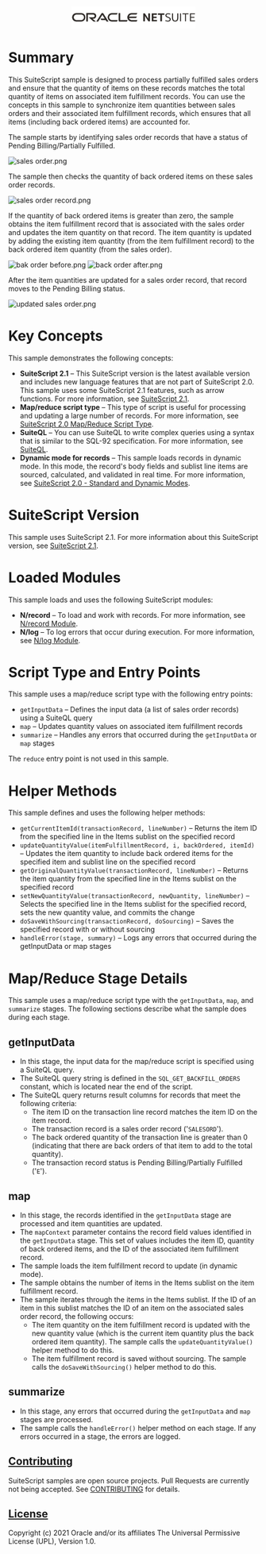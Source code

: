 <p align="center"><a href="#"><img width="250" src="assets/oracle_netsuite_logo.png"></a></p>

# Summary
This SuiteScript sample is designed to process partially fulfilled sales orders and ensure that the quantity of items on these records matches the total quantity of items on associated item fulfillment records. You can use the concepts in this sample to synchronize item quantities between sales orders and their associated item fulfillment records, which ensures that all items (including back ordered items) are accounted for.

The sample starts by identifying sales order records that have a status of Pending Billing/Partially Fulfilled.

<img alt="sales order.png" class="js-lazy-loaded qa-js-lazy-loaded" src="https://gitpub.eng.netsuite.com/platform-suitescript/code-samples/-/raw/patch-1/assets/sales%20order.png" loading="lazy">

The sample then checks the quantity of back ordered items on these sales order records.

<img alt="sales order record.png" class="js-lazy-loaded qa-js-lazy-loaded" src="https://gitpub.eng.netsuite.com/platform-suitescript/code-samples/-/raw/patch-1/assets/sales%20order%20record.png" loading="lazy">

If the quantity of back ordered items is greater than zero, the sample obtains the item fulfillment record that is associated with the sales order and updates the item quantity on that record. The item quantity is updated by adding the existing item quantity (from the item fulfillment record) to the back ordered item quantity (from the sales order).

<img alt="bak order before.png" class="js-lazy-loaded qa-js-lazy-loaded" src="https://gitpub.eng.netsuite.com/platform-suitescript/code-samples/-/raw/patch-1/assets/bak%20order%20before.png" loading="lazy">

<img alt="back order after.png" class="js-lazy-loaded qa-js-lazy-loaded" src="https://gitpub.eng.netsuite.com/platform-suitescript/code-samples/-/raw/patch-1/assets/back%20order%20after.png" loading="lazy">

After the item quantities are updated for a sales order record, that record moves to the Pending Billing status.

<img alt="updated sales order.png" class="js-lazy-loaded qa-js-lazy-loaded" src="https://gitpub.eng.netsuite.com/platform-suitescript/code-samples/-/raw/patch-1/assets/updated%20sales%20order.png" loading="lazy">

# Key Concepts
This sample demonstrates the following concepts:

* **SuiteScript 2.1** – This SuiteScript version is the latest available version and includes new language features that are not part of SuiteScript 2.0. This sample uses some SuiteScript 2.1 features, such as arrow functions. For more information, see [SuiteScript 2.1](https://system.netsuite.com/app/help/helpcenter.nl?fid=chapter_156042690639.html).
* **Map/reduce script type** – This type of script is useful for processing and updating a large number of records. For more information, see [SuiteScript 2.0 Map/Reduce Script Type](https://system.netsuite.com/app/help/helpcenter.nl?fid=section_4387799161.html).
* **SuiteQL** – You can use SuiteQL to write complex queries using a syntax that is similar to the SQL-92 specification. For more information, see [SuiteQL](https://system.netsuite.com/app/help/helpcenter.nl?fid=section_156257770590.html).
* **Dynamic mode for records** – This sample loads records in dynamic mode. In this mode, the record's body fields and sublist line items are sourced, calculated, and validated in real time. For more information, see [SuiteScript 2.0 - Standard and Dynamic Modes](https://system.netsuite.com/app/help/helpcenter.nl?fid=section_1524156901.html).

# SuiteScript Version
This sample uses SuiteScript 2.1. For more information about this SuiteScript version, see [SuiteScript 2.1](https://system.netsuite.com/app/help/helpcenter.nl?fid=chapter_156042690639.html).

# Loaded Modules
This sample loads and uses the following SuiteScript modules:

* **N/record** – To load and work with records. For more information, see [N/record Module](https://system.netsuite.com/app/help/helpcenter.nl?fid=section_4267255811.html).
* **N/log** – To log errors that occur during execution. For more information, see [N/log Module](https://system.netsuite.com/app/help/helpcenter.nl?fid=section_4574548135.html).

# Script Type and Entry Points
This sample uses a map/reduce script type with the following entry points:

* `getInputData` – Defines the input data (a list of sales order records) using a SuiteQL query
* `map` – Updates quantity values on associated item fulfillment records
* `summarize` – Handles any errors that occurred during the `getInputData` or `map` stages

The `reduce` entry point is not used in this sample.

# Helper Methods
This sample defines and uses the following helper methods:

* `getCurrentItemId(transactionRecord, lineNumber)` – Returns the item ID from the specified line in the Items sublist on the specified record
* `updateQuantityValue(itemFulfillmentRecord, i, backOrdered, itemId)` – Updates the item quantity to include back ordered items for the specified item and sublist line on the specified record
* `getOriginalQuantityValue(transactionRecord, lineNumber)` – Returns the item quantity from the specified line in the Items sublist on the specified record
* `setNewQuantityValue(transactionRecord, newQuantity, lineNumber)` – Selects the specified line in the Items sublist for the specified record, sets the new quantity value, and commits the change
* `doSaveWithSourcing(transactionRecord, doSourcing)` – Saves the specified record with or without sourcing
* `handleError(stage, summary)` – Logs any errors that occurred during the getInputData or map stages

# Map/Reduce Stage Details
This sample uses a map/reduce script type with the `getInputData`, `map`, and `summarize` stages. The following sections describe what the sample does during each stage.

## getInputData
* In this stage, the input data for the map/reduce script is specified using a SuiteQL query.
* The SuiteQL query string is defined in the `SQL_GET_BACKFILL_ORDERS` constant, which is located near the end of the script.
* The SuiteQL query returns result columns for records that meet the following criteria:
    * The item ID on the transaction line record matches the item ID on the item record.
    * The transaction record is a sales order record ('`SALESORD`').
    * The back ordered quantity of the transaction line is greater than 0 (indicating that there are back orders of that item to add to the total quantity).
    * The transaction record status is Pending Billing/Partially Fulfilled ('`E`').

## map
* In this stage, the records identified in the `getInputData` stage are processed and item quantities are updated.
* The `mapContext` parameter contains the record field values identified in the `getInputData` stage. This set of values includes the item ID, quantity of back ordered items, and the ID of the associated item fulfillment record.
* The sample loads the item fulfillment record to update (in dynamic mode).
* The sample obtains the number of items in the Items sublist on the item fulfillment record.
* The sample iterates through the items in the Items sublist. If the ID of an item in this sublist matches the ID of an item on the associated sales order record, the following occurs:
    * The item quantity on the item fulfillment record is updated with the new quantity value (which is the current item quantity plus the back ordered item quantity). The sample calls the `updateQuantityValue()` helper method to do this.
    * The item fulfillment record is saved without sourcing. The sample calls the `doSaveWithSourcing()` helper method to do this.

## summarize
* In this stage, any errors that occurred during the `getInputData` and `map` stages are processed.
* The sample calls the `handleError()` helper method on each stage. If any errors occurred in a stage, the errors are logged.
## [Contributing](./CONTRIBUTING.md)
SuiteScript samples are open source projects. Pull Requests are currently not being accepted. See [CONTRIBUTING](./CONTRIBUTING.md) for details.

## [License](./LICENSE.txt)
Copyright (c) 2021 Oracle and/or its affiliates The Universal Permissive License (UPL), Version 1.0.
